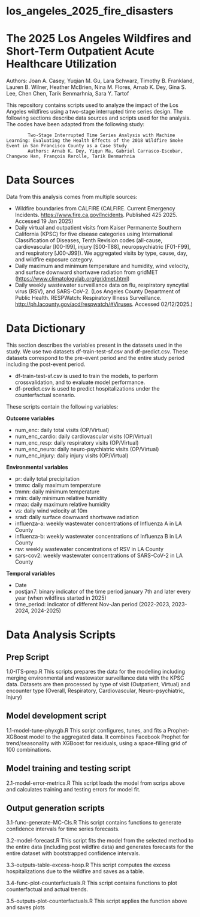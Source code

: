 # los_angeles_2025_fire_disasters

# The 2025 Los Angeles Wildfires and Short-Term Outpatient Acute Healthcare Utilization
Authors: Joan A. Casey,  Yuqian M. Gu, Lara Schwarz, Timothy B. Frankland, Lauren B. Wilner, Heather McBrien, Nina M. Flores, Arnab K. Dey, Gina
S. Lee, Chen Chen,  Tarik Benmarhnia, Sara Y. Tartof

This repository contains scripts used to analyze the impact of the Los Angeles wildfires using a two-stage interrupted time series design. The following sections describe data sources and scripts used for the analysis. The codes have been adapted from the following study:

            Two-Stage Interrupted Time Series Analysis with Machine Learning: Evaluating the Health Effects of the 2018 Wildfire Smoke Event in San Francisco County as a Case Study
            Authors: Arnab K. Dey, Yiqun Ma, Gabriel Carrasco-Escobar, Changwoo Han, François Rerolle, Tarik Benmarhnia

# Data Sources
Data from this analysis comes from multiple sources:
* Wildfire boundaries from CALFIRE (CALFIRE. Current Emergency Incidents. https://www.fire.ca.gov/Incidents. Published 425 2025. Accessed 19 Jan 2025)
* Daily virtual and outpatient visits from Kaiser Permanente Southern California (KPSC) for five disease categories using International Classification of Diseases, Tenth Revision codes (all-cause, cardiovascular [I00-I99], injury [S00-T88], neuropsychiatric [F01-F99], and respiratory [J00-J99]). We aggregated visits by type, cause, day, and wildfire exposure category.
* Daily maximum and minimum temperature and humidity, wind velocity, and surface downward shortwave radiation from gridMET (https://www.climatologylab.org/gridmet.html)
* Daily weekly wastewater surveillance data on flu, respiratory syncytial virus (RSV), and SARS-CoV-2. (Los Angeles County Department of Public Health. RESPWatch: Respiratory Illness Surveillance. http://ph.lacounty.gov/acd/respwatch/#Viruses. Accessed 02/12/2025.)

# Data Dictionary

This section describes the variables present in the datasets used in the study. We use two datasets df-train-test-sf.csv and df-predict.csv. These datasets correspond to the pre-event period and the entire study period including the post-event period. 

* df-train-test-sf.csv is used to train the models, to perform crossvalidation, and to evaluate model performance.
* df-predict.csv is used to predict hospitalizations under the counterfactual scenario.

These scripts contain the following variables:

**Outcome variables**
- num_enc: daily total visits (OP/Virtual)
- num_enc_cardio: daily cardiovascular visits (OP/Virtual)
- num_enc_resp: daily respiratory visits (OP/Virtual)
- num_enc_neuro: daily neuro-psychiatric visits (OP/Virtual)
- num_enc_injury: daily injury visits (OP/Virtual)

**Environmental variables**
* pr: daily total precipitation
* tmmx: daily maximum temperature
* tmmn: daily minimum temperature
* rmin: daily minimum relative humidity
* rmax: daily maximum relative humidity
* vs: daily wind velocity at 10m
* srad: daily surface downward shortwave radiation
* influenza-a: weekly wastewater concentrations of Influenza A in LA County
* influenza-b: weekly wastewater concentrations of Influenza B in LA County
* rsv: weekly wastewater concentrations of RSV in LA County
* sars-cov2: weekly wastewater concentrations of SARS-CoV-2 in LA County

**Temporal variables**
- Date
- postjan7: binary indicator of the time period january 7th and later every year (when wildfires started in 2025)
- time_period: indicator of different Nov-Jan period (2022-2023, 2023-2024, 2024-2025)

# Data Analysis Scripts

## Prep Script
1.0-ITS-prep.R
This scripts prepares the data for the modelling including merging environmental and wastewater surveillance data with the KPSC data. Datasets are then processed by type of visit (Outpatient, Virtual) and encounter type (Overall, Respiratory, Cardiovascular, Neuro-psychiatric, Injury)

## Model development script

1.1-model-tune-phyxgb.R 
This script configures, tunes, and fits a Prophet-XGBoost model to the aggregated data. It combines Facebook Prophet for trend/seasonality with XGBoost for residuals, using a space-filling grid of 100 combinations.

## Model training and testing script

2.1-model-error-metrics.R
This script loads the model from scrips above and calculates training and testing errors for model fit. 

## Output generation scripts

3.1-func-generate-MC-CIs.R
This script contains functions to generate confidence intervals for time series forecasts.

3.2-model-forecast.R
This script fits the model from the selected method to the entire data (including post wildfire data) and generates forecasts for the entire dataset with bootstrapped confidence intervals.

3.3-outputs-table-excess-hosp.R
This script computes the excess hospitalizations due to the wildfire and saves as a table.

3.4-func-plot-counterfactuals.R
This script contains functions to plot counterfactual and actual trends.

3.5-outputs-plot-counterfactuals.R
This script applies the function above and saves plots
